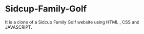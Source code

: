 # Sidcup-Family-Golf
It is a clone of a Sidcup Family Golf website using HTML , CSS and  JAVASCRIPT.

